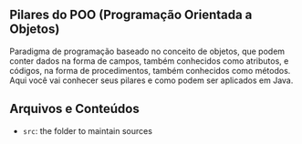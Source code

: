 ## Pilares do POO (Programação Orientada a Objetos)

Paradigma de programação baseado no conceito de objetos, que podem conter dados na forma de campos, também conhecidos como atributos, e códigos, na forma de procedimentos, também conhecidos como métodos.
Aqui você vai conhecer seus pilares e como podem ser aplicados em Java.

## Arquivos e Conteúdos
- `src`: the folder to maintain sources

<!-- Meanwhile, the compiled output files will be generated in the `bin` folder by default.

> If you want to customize the folder structure, open `.vscode/settings.json` and update the related settings there.

## Dependency Management

The `JAVA PROJECTS` view allows you to manage your dependencies. More details can be found [here](https://github.com/microsoft/vscode-java-dependency#manage-dependencies). -->
